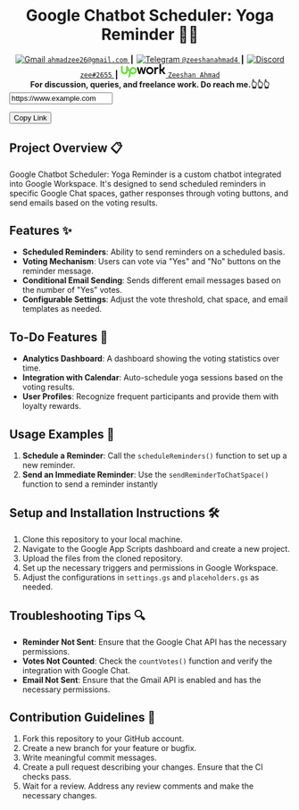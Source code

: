 <h1 align="center">Google Chatbot Scheduler: Yoga Reminder 🧘‍♂️</h1>

<div align="center">
  <a href="https://mail.google.com/mail/u/?authuser=ahmadzee26@gmail.com">
    <img alt="Gmail" width="30px" src="https://edent.github.io/SuperTinyIcons/images/svg/gmail.svg" />
    <code>ahmadzee26@gmail.com</code>
  </a>
  <span> ┃ </span>
  
  <a href="https://t.me/zeeshanahmad4">
    <img alt="Telegram" width="30px" src="https://edent.github.io/SuperTinyIcons/images/svg/telegram.svg" />
    <code>@zeeshanahmad4</code>
  </a>
  <span> ┃ </span>
  
  <a href="https://discord.com">
    <img alt="Discord" width="30px" src="https://cdn.jsdelivr.net/npm/simple-icons@v5/icons/discord.svg" />
    <code>zee#2655</code>
  </a>
  <span> ┃ </span>
  
  <a href="https://www.upwork.com/freelancers/zeeshanahmad291">
    <img alt="Upwork" width="80px" src="https://github.com/Zeeshanahmad4/Zeeshanahmad4/blob/main/upwork.svg" />
    <code>Zeeshan Ahmad</code>
  </a>
  
  <br />
  <strong>For discussion, queries, and freelance work. Do reach me.👆👆👆</strong>
</div>

<!DOCTYPE html>
<html lang="en">
<head>
    <meta charset="UTF-8">
    <meta http-equiv="X-UA-Compatible" content="IE=edge">
    <meta name="viewport" content="width=device-width, initial-scale=1.0">
    <title>Copy Link Feature</title>
</head>
<body>

<!-- Text field to display the link -->
<input type="text" id="myLink" value="https://www.example.com">

<!-- Button to copy the link -->
<button onclick="copyLink()">Copy Link</button>

<script>
    function copyLink() {
        // Select the link
        var link = document.getElementById("myLink");
        link.select();
        link.setSelectionRange(0, 99999); // For mobile devices

        // Copy the link to clipboard
        document.execCommand("copy");
        
        // Optional: Alert the copied text
        alert("Copied the link: " + link.value);
    }
</script>

</body>
</html>



## Project Overview 📋

Google Chatbot Scheduler: Yoga Reminder is a custom chatbot integrated into Google Workspace. It's designed to send scheduled reminders in specific Google Chat spaces, gather responses through voting buttons, and send emails based on the voting results.

## Features ✨

- **Scheduled Reminders**: Ability to send reminders on a scheduled basis.
- **Voting Mechanism**: Users can vote via "Yes" and "No" buttons on the reminder message.
- **Conditional Email Sending**: Sends different email messages based on the number of "Yes" votes.
- **Configurable Settings**: Adjust the vote threshold, chat space, and email templates as needed.

## **To-Do Features 🚀**

- **Analytics Dashboard**: A dashboard showing the voting statistics over time.
- **Integration with Calendar**: Auto-schedule yoga sessions based on the voting results.
- **User Profiles**: Recognize frequent participants and provide them with loyalty rewards.

## Usage Examples 📌

1. **Schedule a Reminder**: Call the `scheduleReminders()` function to set up a new reminder.
2. **Send an Immediate Reminder**: Use the `sendReminderToChatSpace()` function to send a reminder instantly

## Setup and Installation Instructions 🛠️

1. Clone this repository to your local machine.
2. Navigate to the Google App Scripts dashboard and create a new project.
3. Upload the files from the cloned repository.
4. Set up the necessary triggers and permissions in Google Workspace.
5. Adjust the configurations in `settings.gs` and `placeholders.gs` as needed.


## Troubleshooting Tips 🔍

- **Reminder Not Sent**: Ensure that the Google Chat API has the necessary permissions.
- **Votes Not Counted**: Check the `countVotes()` function and verify the integration with Google Chat.
- **Email Not Sent**: Ensure that the Gmail API is enabled and has the necessary permissions.


## Contribution Guidelines 🤝

1. Fork this repository to your GitHub account.
2. Create a new branch for your feature or bugfix.
3. Write meaningful commit messages.
4. Create a pull request describing your changes. Ensure that the CI checks pass.
5. Wait for a review. Address any review comments and make the necessary changes.

